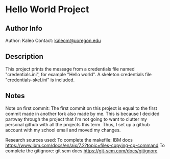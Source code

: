 # Hello World Project
## Author Info
Author: Kaleo
Contact: kaleom@uoregon.edu

## Description
This project prints the message from a credentials file named "credentials.ini", for example "Hello world". 
A skeleton credentials file "credentials-skel.ini" is included. 

## Notes
Note on first commit:
The first commit on this project is equal to the first commit made in another fork also made by me.
This is because I decided partway through the project that I'm not going to want to clutter my personal github with all the projects this term.
Thus, I set up a github account with my school email and moved my changes. 

Research sources used:
To complete the makefile: IBM docs
https://www.ibm.com/docs/en/aix/7.2?topic=files-copying-cp-command
To complete the gitignore: git scm docs
https://git-scm.com/docs/gitignore